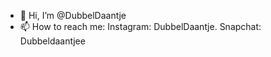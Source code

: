 - 👋 Hi, I’m @DubbelDaantje
- 📫 How to reach me:  Instagram: DubbelDaantje.
                       Snapchat: Dubbeldaantjee


